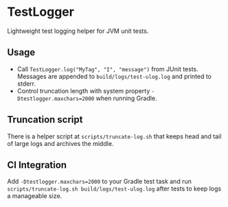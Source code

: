 TestLogger
=========

Lightweight test logging helper for JVM unit tests.

Usage
-----

- Call `TestLogger.log("MyTag", "I", "message")` from JUnit tests. Messages are appended to `build/logs/test-ulog.log` and printed to stderr.
- Control truncation length with system property `-Dtestlogger.maxchars=2000` when running Gradle.

Truncation script
------------------

There is a helper script at `scripts/truncate-log.sh` that keeps head and tail of large logs and archives the middle.

CI Integration
--------------

Add `-Dtestlogger.maxchars=2000` to your Gradle test task and run `scripts/truncate-log.sh build/logs/test-ulog.log` after tests to keep logs a manageable size.
